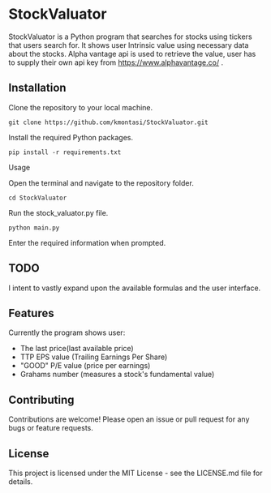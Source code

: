 # StockValuator

StockValuator is a Python program that searches for stocks using tickers that users search for. It shows user Intrinsic value using necessary data about the stocks. Alpha vantage api is used to retrieve the value, user has to supply their own api key from https://www.alphavantage.co/ .

## Installation
Clone the repository to your local machine.

```git clone https://github.com/kmontasi/StockValuator.git```

Install the required Python packages.

```pip install -r requirements.txt```

Usage

Open the terminal and navigate to the repository folder.

```cd StockValuator```

Run the stock_valuator.py file.

```python main.py```

Enter the required information when prompted.



## TODO
I intent to vastly expand upon the available formulas and the user interface.




## Features
Currently the program shows user:
-   The last price(last available price)
-   TTP EPS value (Trailing Earnings Per Share)
-   "GOOD" P/E value (price per earnings)
-   Grahams number (measures a stock's fundamental value)


## Contributing
Contributions are welcome! Please open an issue or pull request for any bugs or feature requests.

## License
This project is licensed under the MIT License - see the LICENSE.md file for details.